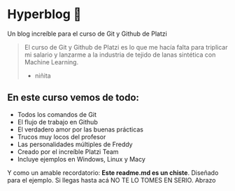 # Hyperblog  💚 
Un blog increíble para el curso de Git y Github de Platzi
> El curso de Git y Github de Platzi es lo que me hacía falta para triplicar mi salario y lanzarme a la industria de tejido de lanas sintética con Machine Learning.
> - niñita
## En este curso vemos de todo:
* Todos los comandos de Git
* El flujo de trabajo en Github
* El verdadero amor por las buenas prácticas
* Trucos muy locos del profesor
* Las personalidades múltiples de Freddy
* Creado por el increíble Platzi Team
* Incluye ejemplos en Windows, Linux y Macy

Y como un amable recordatorio: **Este readme.md es un chiste**. Diseñado para el ejemplo. Si llegas hasta acá NO TE LO TOMES EN SERIO. Abrazo
